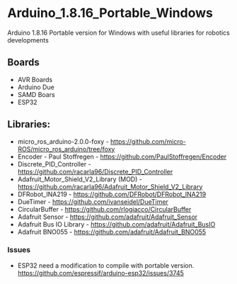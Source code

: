 # Arduino_1.8.16_Portable_Windows
Arduino 1.8.16 Portable version for Windows with useful libraries for robotics developments

## Boards
- AVR Boards
- Arduino Due
- SAMD Boars
- ESP32

## Libraries:
- micro_ros_arduino-2.0.0-foxy - https://github.com/micro-ROS/micro_ros_arduino/tree/foxy
- Encoder - Paul Stoffregen - https://github.com/PaulStoffregen/Encoder
- Discrete_PID_Controller - https://github.com/racarla96/Discrete_PID_Controller
- Adafruit_Motor_Shield_V2_Library (MOD) - https://github.com/racarla96/Adafruit_Motor_Shield_V2_Library
- DFRobot_INA219 - https://github.com/DFRobot/DFRobot_INA219
- DueTimer - https://github.com/ivanseidel/DueTimer
- CircularBuffer - https://github.com/rlogiacco/CircularBuffer
- Adafruit Sensor - https://github.com/adafruit/Adafruit_Sensor
- Adafruit Bus IO Library - https://github.com/adafruit/Adafruit_BusIO
- Adafruit BNO055 - https://github.com/adafruit/Adafruit_BNO055

### Issues
- ESP32 need a modification to compile with portable version. https://github.com/espressif/arduino-esp32/issues/3745